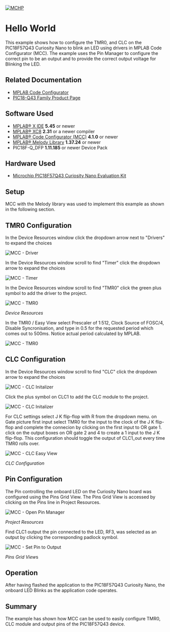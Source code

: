 <!-- Please do not change this logo with link -->
[![MCHP](images/microchip.png)](https://www.microchip.com)

# Hello World

This example shows how to configure the TMR0, and CLC on the PIC18F57Q43 Curiosity Nano to blink an LED using drivers in MPLAB Code Configurator (MCC). The example uses the Pin Manager to configure the correct pin to be an output and to provide the correct output voltage for Blinking the LED.

## Related Documentation

- [MPLAB Code Configurator](https://www.microchip.com/en-us/development-tools-tools-and-software/embedded-software-center/mplab-code-configurator)
- [PIC18-Q43 Family Product Page](https://www.microchip.com/en-us/products/microcontrollers-and-microprocessors/8-bit-mcus/pic-mcus/pic18-q43)

## Software Used

- [MPLAB® X IDE](http://www.microchip.com/mplab/mplab-x-ide) **5.45** or newer 
- [MPLAB® XC8](http://www.microchip.com/mplab/compilers) **2.31** or a newer compiler 
- [MPLAB® Code Configurator (MCC)](https://www.microchip.com/mplab/mplab-code-configurator) **4.1.0** or newer 
- [MPLAB® Melody Library](https://www.microchip.com/mplab/mplab-code-configurator) **1.37.24** or newer 
- PIC18F-Q_DFP **1.11.185** or newer Device Pack

## Hardware Used

- [Microchip PIC18F57Q43 Curiosity Nano Evaluation Kit](https://www.microchip.com/developmenttools/ProductDetails/DM164150)


## Setup

MCC with the Melody library was used to implement this example as shown in the following section.
## TMR0 Configuration
In the Device Resources window click the dropdown arrow next to "Drivers" to expand the choices

![MCC - Driver](images/device_resources_drivers.png)

In the Device Resources window scroll to find "Timer" click the dropdown arrow to expand the choices

![MCC - Timer](images/device_resources_timer.png)

In the Device Resources window scroll to find "TMR0" click the green plus symbol to add the driver to the project.

![MCC - TMR0](images/device_resources_tmr0.png)

*Device Resources*

In the TMR0 / Easy View select Prescaler of 1:512, Clock Source of FOSC/4, Disable Syncronisation, and type in 0.5 for the requested period which comes out to 500ms. Notice actual period calculated by MPLAB.

![MCC - TMR0](images/tmr0_configuration.png)

## CLC Configuration
In the Device Resources window scroll to find "CLC" click the dropdown arrow to expand the choices

![MCC - CLC Initalizer](images/device_resources_clc.png)

Click the plus symbol on CLC1 to add the CLC module to the project.

![MCC - CLC Initalizer](images/device_resources_clc1.png)

For CLC settings select J K flip-flop with R from the dropdown menu. on Gate picture first input select TMR0 for the input to the clock of the J K flip-flop and complete the connecion by clicking on the first input to OR gate 1. click on the output boxes on OR gate 2 and 4 to create a 1 input to the J K flip-flop. This configuration should toggle the output of CLC1_out every time TMR0 rolls over.

![MCC - CLC Easy View](images/clc1_configuration.png)

*CLC Configuration*

## Pin Configuration
The Pin controlling the onboard LED on the Curiosity Nano board was configured using the Pins Grid View. The Pins Grid View is accessed by clicking on the Pins line in Project Resources.

![MCC - Open Pin Manager](images/project_resources_system_pins.png)

*Project Resources*

Find CLC1 output the pin connected to the LED, RF3, was selected as an output by clicking the corresponding padlock symbol.

![MCC - Set Pin to Output](images/pin_configuration_clc1.png)

*Pins Grid View*s

## Operation

After having flashed the application to the PIC18F57Q43 Curiosity Nano, the onboard LED Blinks as the application code operates.

## Summary

The example has shown how MCC can be used to easily configure TMR0, CLC module and output pins of the PIC18F57Q43 device. 
